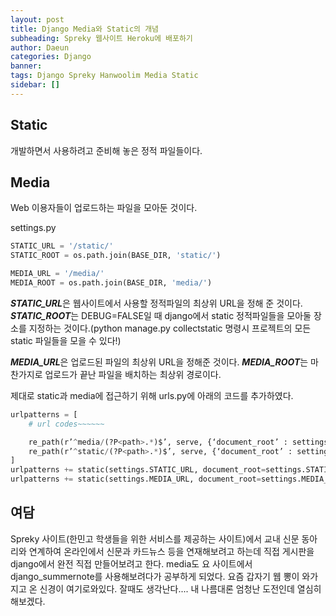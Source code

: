 ```yaml
---
layout: post
title: Django Media와 Static의 개념
subheading: Spreky 웹사이트 Heroku에 배포하기
author: Daeun
categories: Django
banner:
tags: Django Spreky Hanwoolim Media Static
sidebar: []
---
```


## Static
개발하면서 사용하려고 준비해 놓은 정적 파일들이다.

## Media
Web 이용자들이 업로드하는 파일을 모아둔 것이다.

settings.py
``` python
STATIC_URL = '/static/'
STATIC_ROOT = os.path.join(BASE_DIR, 'static/')

MEDIA_URL = '/media/'
MEDIA_ROOT = os.path.join(BASE_DIR, 'media/')
```

***STATIC_URL***은 웹사이트에서 사용할 정적파일의 최상위 URL을 정해 준 것이다.
***STATIC_ROOT***는 DEBUG=FALSE일 때 django에서 static 정적파일들을 모아둘 장소를 지정하는 것이다.(python manage.py collectstatic 명령시 프로젝트의 모든 static 파일들을 모을 수 있다!)

***MEDIA_URL***은 업로드된 파일의 최상위 URL을 정해준 것이다.
***MEDIA_ROOT***는 마찬가지로 업로드가 끝난 파일을 배치하는 최상위 경로이다.

제대로 static과 media에 접근하기 위해 urls.py에 아래의 코드를 추가하였다. 
``` python
urlpatterns = [
    # url codes~~~~~~

    re_path(r’^media/(?P<path>.*)$’, serve, {‘document_root’ : settings.MEDIA_ROOT}),
    re_path(r’^static/(?P<path>.*)$’, serve, {‘document_root’ : settings.STATIC_ROOT}),
]
urlpatterns += static(settings.STATIC_URL, document_root=settings.STATIC_ROOT)
urlpatterns += static(settings.MEDIA_URL, document_root=settings.MEDIA_ROOT)
```

## 여담
Spreky 사이트(한민고 학생들을 위한 서비스를 제공하는 사이트)에서 교내 신문 동아리와 연계하여 온라인에서 신문과 카드뉴스 등을 연재해보려고 하는데 직접 게시판을 django에서 완전 직접 만들어보려고 한다. media도 요 사이트에서 django_summernote를 사용해보려다가 공부하게 되었다. 요즘 갑자기 웹 뽕이 와가지고 온 신경이 여기로와있다. 잘때도 생각난다.... 내 나름대론 엄청난 도전인데 열심히 해보겠다.